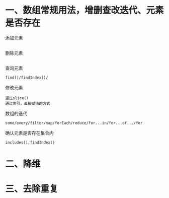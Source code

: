 # 一、数组常规用法，增删查改迭代、元素是否存在
添加元素
```add Element

```
删除元素
```delete Element
```
查询元素
```search Element
find()/findIndex()/
```
修改元素
```fix Element
通过slice()
通过索引，直接赋值的方式
```
数组的迭代
```iterator item
some/every/filter/map/forEach/reduce/for...in/for...of.../for 
```
确认元素是否存在集合内
```
includes(),findIndex()
```
# 二、降维
# 三、去除重复